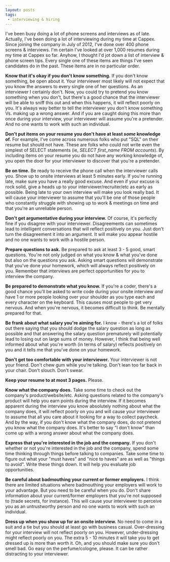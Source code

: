 ```yaml
---
layout: posts
tags:
 - interviewing & hiring
---
```


I've been busy doing a lot of phone screens and interviews as of late.  Actually, I've been doing a lot of interviewing during my time at Cappex.  Since joining the company in July of 2012, I've done over 400 phone screens & interviews.  I'm certain I've looked at over 1,000 resumes during my time at Cappex so far.  Anyhow, I thought I'd jot down a list of interview & phone screen tips.  Every single one of these items are things I've seen candidates do in the past.  These items are in no particular order.

**Know that it's okay if you don't know something.**  If you don't know something, be open about it.  Your interviewer most likely will not expect that you know the answers to every single one of her questions.  As an interviewer I certainly don't.  Now, you could try to pretend you know something when you don't, but there's a good chance that the interviewer will be able to sniff this out and when this happens, it will reflect poorly on you.  It's always way better to tell the interviewer you don't know something Vs. making up a wrong answer.  And if you are caught doing this more than once during your interview, your interviewer will assume you're a pretender.  And no one wants to work with such an individual.

**Don't put items on your resume you don't have at least *some* knowledge of.**  For example, I've come across numerous folks who put "SQL" on their resume but should not have.  These are folks who could not write even the simplest of SELECT statements (ie, *SELECT first_name FROM accounts*).  By including items on your resume you do not have any working knowledge of, you open the door for your interviewer to discover that you're a pretender.

**Be on time.**  Be ready to receive the phone call when the interviewer calls you.  Show up to onsite interviews at least 5 minutes early.  If you're running late, make sure you have a really good excuse.  And even if your excuse is rock solid, give a heads up to your interviewer/recruiter/etc as early as possible.  Being late to your own interview will make you look really bad.  It will cause your interviewer to assume that you'll be one of those people who constantly struggle with showing up to work & meetings on time and that you're an unreliable person.

**Don't get argumentative during your interview.**  Of course, it's perfectly fine if you disagree with your interviewer.  Disagreements can sometimes lead to intelligent conversations that will reflect positively on you.  Just don't turn the disagreement it into an argument.  It will make you appear hostile and no one wants to work with a hostile person.

**Prepare questions to ask.**  Be prepared to ask at least 3 - 5 good, smart questions.  You're not only judged on what you know & what you've done but also on the questions you ask.  Asking smart questions will demonstrate that you've done your homework, which will always reflect positively on you.  Remember that interviews are perfect opportunities for *you* to interview the company.

**Be prepared to demonstrate what you know.**  If you're a coder, there's a good chance you'll be asked to write code during your onsite interview *and* have 1 or more people looking over your shoulder as you type each and every character on the keyboard.  This causes most people to get very nervous.  And when you're nervous, it becomes difficult to think.  Be mentally prepared for that.

**Be frank about what salary you're aiming for.**  I know - there's a lot of folks out there saying that you should dodge the salary question as long as possible and that answering the salary question prematurely will potentially lead to losing out on large sums of money.  However, I think that being well informed about what you're worth (in terms of salary) reflects positively on you and it tells me that you've done on your homework.

**Don't get too comfortable with your interviewer.**  Your interviewer is not your friend.  Don't chew gum while you're talking.  Don't lean too far back in your chair.  Don't slouch.  Don't swear.

**Keep your resume to at most 3 pages.**  Please.

**Know what the company does.**  Take some time to check out the company's product/website/etc.  Asking questions related to the company's product will help you earn points during the interview.  If it becomes apparent during the interview you know absolutely nothing about what the company does, it will reflect poorly on you and will cause your interviewer to assume that all you care about it looking for a way to collect paycheck.  And by the way, if you don't know what the company does, do not pretend you know what the company does.  It's better to say "I don't know" than come up with a wrong answer about what the company does.

**Express that you're interested in the job and the company.**  If you don't whether or not you're interested in the job and the company, spend some time thinking through things before talking to companies.  Take some time to figure out what your "must haves" and "nice to haves" are as well as "things to avoid".  Write these things down.  It will help you evaluate job opportunities.

**Be careful about badmouthing your current or former employers.**  I think there are limited situations where badmouthing your employers will work to your advantage.  But you need to be careful when you do.  Don't share information about your current/former employers that you're not supposed to (trade secrets, for instance).  This will cause your interviewer to perceive you as an untrustworthy person and no one wants to work with such an individual.

**Dress up when you show up for an onsite interview.**  No need to come in a suit and a tie but you should at least go with business casual.  Over-dressing for your interview will not reflect poorly on you.  However, under-dressing might reflect poorly on you.  The extra 5 - 10 minutes it will take you to get dressed up is more than worth it.  Oh, and you should make sure you don't smell bad.  Go easy on the perfume/cologne, please.  It can be rather distracting to your interviewer.
